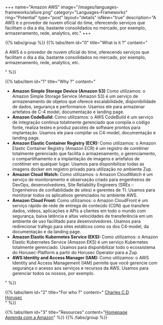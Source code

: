 +++
name="Amazon AWS"
image="/images/languages-frameworks/allure.png"
category="Languages-Frameworks"
ring="Potential"
type="post"
layout="details"
isNew="true"
description="A AWS é o provedor de nuvem oficial do time, oferecendo serviços que facilitam o dia a dia, bastante consolidados no mercado, por exemplo, armazenamento, rede, analytics, etc."
+++

{{% tabs/group %}}
  {{% tabs/item id="0" title="What is it ?" content="<p>A AWS é o provedor de nuvem oficial do time, oferecendo serviços que facilitam o dia a dia, bastante consolidados no mercado, por exemplo, armazenamento, rede, analytics, etc.</p>" %}}
  
  {{% tabs/item id="1" title="Why ?" content="<p>
    <ul>
  <li><b>Amazon Simple Storage Device (Amazon S3)</b>
Como utilizamos: o Amazon Simple Storage Service (Amazon S3) é um serviço de armazenamento de objetos que oferece escalabilidade, disponibilidade de dados, segurança e performance. Usamos ele para armazenar artefatos de C-4 model, documentação e landing page.</li>
  <li><b>Amazon CodeBuild: </b> Como utilizamos: o AWS CodeBuild é um serviço de integração contínua totalmente gerenciado que compila o código fonte, realiza testes e produz pacotes de software prontos para implantação. Usamos ele para compilar os C4-model, documentação e landing page.
</li>
  <li><b>Amazon Elastic Container Registry (ECR): </b> Como utilizamos: o Amazon Elastic Container Registry (Amazon ECR) é um registro de contêiner totalmente gerenciado que facilita o armazenamento, o gerenciamento, o compartilhamento e a implantação de imagens e artefatos de contêiner em qualquer lugar. Usamos para disponibilizar todas as imagens docker em registro privado para utilização no ambiente Zup.</li>
  <li><b>Amazon Cloud Watch: </b> Como utilizamos: o Amazon CloudWatch é um serviço de monitoramento e observação criado para engenheiros de DevOps, desenvolvedores, Site Reliability Engineers (SREs – Engenheiros de confiabilidade de sites) e gerentes de TI. Usamos para monitorar todos os aplicativos gerenciados no ambiente AWS.</li>
  <li><b>Amazon Cloud Front: </b> Como utilizamos: o Amazon CloudFront é um serviço rápido de rede de entrega de conteúdo (CDN) que transfere dados, vídeos, aplicações e APIs a clientes em todo o mundo com segurança, baixa latência e altas velocidades de transferência em um ambiente de uso facilitado para desenvolvedores. Usamos para redirecionar tráfego para sites estáticos como os dos C4-model, da documentação e da landing page.</li>
  <li><b>Amazon Elastic Kubernetes Service (EKS): </b> Como utilizamos: o Amazon Elastic Kubernetes Service (Amazon EKS) é um serviço Kubernetes totalmente gerenciado. Usamos para disponibilizar todo o ecossistema do Horusec-Platform a partir do Horusec Operator para a Zup.</li>
  <li><b>AWS Identity and Access Manager (IAM): </b>Como utilizamos: o AWS Identity and Access Management (IAM) permite que você gerencie com segurança o acesso aos serviços e recursos da AWS. Usamos para gerenciar todos os nossos, por exemplo.
</li>
  
</ul>  
  </p>" %}}
  
  {{% tabs/item id="2" title="For who ?" content="
  <a href='https://charlescd.io/'>Charles C.D</a></br>
  <a href='https://horusec.io/site/'>Horusec</a></br>" %}}

  {{% tabs/item id="3" title="Resources" content="<a href='http://allure.qatools.ru/'>Homepage</a> <br /> <a href='https://aws.amazon.com/pt/training/'>Aprenda com a Amazon</a>" %}}
{{% /tabs/group %}}